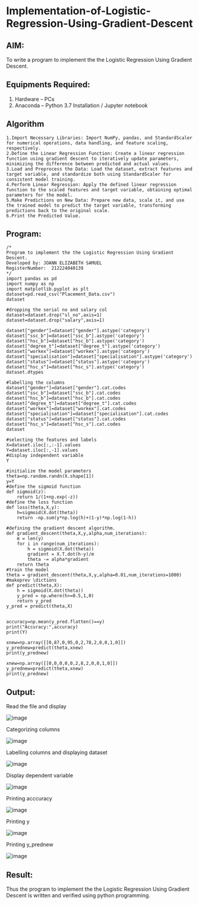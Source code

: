 # Implementation-of-Logistic-Regression-Using-Gradient-Descent

## AIM:
To write a program to implement the the Logistic Regression Using Gradient Descent.

## Equipments Required:
1. Hardware – PCs
2. Anaconda – Python 3.7 Installation / Jupyter notebook

## Algorithm
```
1.Import Necessary Libraries: Import NumPy, pandas, and StandardScaler for numerical operations, data handling, and feature scaling, respectively. 
2.Define the Linear Regression Function: Create a linear regression function using gradient descent to iteratively update parameters, minimizing the difference between predicted and actual values. 
3.Load and Preprocess the Data: Load the dataset, extract features and target variable, and standardize both using StandardScaler for consistent model training. 
4.Perform Linear Regression: Apply the defined linear regression function to the scaled features and target variable, obtaining optimal parameters for the model. 
5.Make Predictions on New Data: Prepare new data, scale it, and use the trained model to predict the target variable, transforming predictions back to the original scale. 
6.Print the Predicted Value.
```
## Program:
```
/*
Program to implement the the Logistic Regression Using Gradient Descent.
Developed by: JOANN ELIZABETH SAMUEL
RegisterNumber:  212224040139
*/
import pandas as pd
import numpy as np
import matplotlib.pyplot as plt
dataset=pd.read_csv("Placement_Data.csv")
dataset

#dropping the serial no and salary col
dataset=dataset.drop("sl_no",axis=1)
dataset=dataset.drop("salary",axis=1)

dataset["gender"]=dataset["gender"].astype('category')
dataset["ssc_b"]=dataset["ssc_b"].astype('category')
dataset["hsc_b"]=dataset["hsc_b"].astype('category')
dataset["degree_t"]=dataset["degree_t"].astype('category')
dataset["workex"]=dataset["workex"].astype('category')
dataset["specialisation"]=dataset["specialisation"].astype('category')
dataset["status"]=dataset["status"].astype('category')
dataset["hsc_s"]=dataset["hsc_s"].astype('category')
dataset.dtypes

#labelling the columns
dataset["gender"]=dataset["gender"].cat.codes
dataset["ssc_b"]=dataset["ssc_b"].cat.codes
dataset["hsc_b"]=dataset["hsc_b"].cat.codes
dataset["degree_t"]=dataset["degree_t"].cat.codes
dataset["workex"]=dataset["workex"].cat.codes
dataset["specialisation"]=dataset["specialisation"].cat.codes
dataset["status"]=dataset["status"].cat.codes
dataset["hsc_s"]=dataset["hsc_s"].cat.codes
dataset

#selecting the features and labels
X=dataset.iloc[:,:-1].values
Y=dataset.iloc[:,-1].values
#display independent variable
Y

#initialize the model parameters
theta=np.random.randn(X.shape[1])
y=Y
#define the sigmoid function
def sigmoid(z):
    return 1/(1+np.exp(-z))
#define the loss function
def loss(theta,X,y):
    h=sigmoid(X.dot(theta))
    return -np.sum(y*np.log(h)+(1-y)*np.log(1-h))

#defining the gradient descent algorithm.
def gradient_descent(theta,X,y,alpha,num_iterations):
    m = len(y)
    for i in range(num_iterations):
        h = sigmoid(X.dot(theta))
        gradient = X.T.dot(h-y)/m
        theta -= alpha*gradient
    return theta
#train the model
theta = gradient_descent(theta,X,y,alpha=0.01,num_iterations=1000)
#makeprev \dictions
def predict(theta,X):
    h = sigmoid(X.dot(theta))
    y_pred = np.where(h>=0.5,1,0)
    return y_pred
y_pred = predict(theta,X)


accuracy=np.mean(y_pred.flatten()==y)
print("Accuracy:",accuracy)
print(Y)

xnew=np.array([[0,87,0,95,0,2,78,2,0,0,1,0]])
y_prednew=predict(theta,xnew)
print(y_prednew)

xnew=np.array([[0,0,0,0,0,2,8,2,0,0,1,0]])
y_prednew=predict(theta,xnew)
print(y_prednew)
```

## Output:
Read the file and display

![image](https://github.com/user-attachments/assets/49c43a81-7f34-4eae-bae4-6001bcc1a861)

Categorizing columns

![image](https://github.com/user-attachments/assets/b2d3af36-0504-4c16-b21c-7176fe1f89bd)

Labelling columns and displaying dataset

![image](https://github.com/user-attachments/assets/0824a9cb-2d4e-4138-9c99-fd354880b8ae)

Display dependent variable

![image](https://github.com/user-attachments/assets/1281b38e-5293-4894-9aeb-24be406447ea)

Printing acccuracy

![image](https://github.com/user-attachments/assets/d19f21e9-0fe6-4f9a-92ab-e45c5b19ca96)

Printing y

![image](https://github.com/user-attachments/assets/a1773998-5ad0-480e-bcc4-330f15094f66)

Printing y_prednew

![image](https://github.com/user-attachments/assets/7b17246a-4a63-465a-94d6-9fd18fc8b214)


## Result:
Thus the program to implement the the Logistic Regression Using Gradient Descent is written and verified using python programming.

